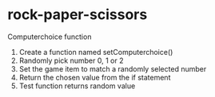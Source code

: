 # rock-paper-scissors

Computerchoice function
1. Create a function named setComputerchoice()
2. Randomly pick number 0, 1 or 2
3. Set the game item to match a randomly selected number
4. Return the chosen value from the if statement
5. Test function returns random value